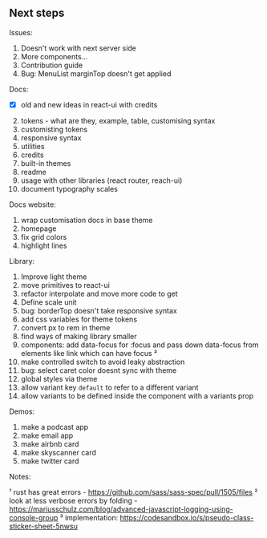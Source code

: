 ## Next steps

Issues:

1. Doesn't work with next server side
2. More components...
3. Contribution guide
4. Bug: MenuList marginTop doesn't get applied

Docs:

- [x] old and new ideas in react-ui with credits

2. tokens - what are they, example, table, customising syntax
3. customisting tokens
4. responsive syntax
5. utilities
6. credits
7. built-in themes
8. readme
9. usage with other libraries (react router, reach-ui)
10. document typography scales

Docs website:

1. wrap customisation docs in base theme
2. homepage
3. fix grid colors
4. highlight lines

Library:

1. Improve light theme
2. move primitives to react-ui
3. refactor interpolate and move more code to get
4. Define scale unit
5. bug: borderTop doesn't take responsive syntax
6. add css variables for theme tokens
7. convert px to rem in theme
8. find ways of making library smaller
9. components: add data-focus for :focus and pass down data-focus from elements like link which can have focus ³
10. make controlled switch to avoid leaky abstraction
11. bug: select caret color doesnt sync with theme
12. global styles via theme
13. allow variant key `default` to refer to a different variant
14. allow variants to be defined inside the component with a variants prop

Demos:

1. make a podcast app
2. make email app
3. make airbnb card
4. make skyscanner card
5. make twitter card

Notes:

¹ rust has great errors - https://github.com/sass/sass-spec/pull/1505/files
² look at less verbose errors by folding - https://mariusschulz.com/blog/advanced-javascript-logging-using-console-group
³ implementation: https://codesandbox.io/s/pseudo-class-sticker-sheet-5nwsu
